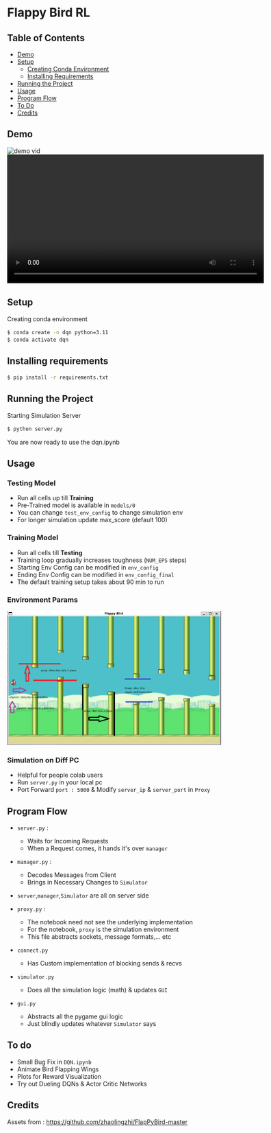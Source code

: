 # Flappy Bird RL

## Table of Contents
- [Demo](#demo)
- [Setup](#setup)
  - [Creating Conda Environment](#creating-conda-environment)
  - [Installing Requirements](#installing-requirements)
- [Running the Project](#running-the-project)
- [Usage](#usage)
- [Program Flow](#program-flow)
- [To Do](#to-do)
- [Credits](#credits)

## Demo
![demo vid](https://github.com/user-attachments/assets/92d79e54-8abc-4abb-8abc-794c4a425771)
<video width="600" controls>
  <source src="https://github.com/user-attachments/assets/92d79e54-8abc-4abb-8abc-794c4a425771" type="video/mp4">
</video>

## Setup
Creating conda environment
```bash
$ conda create -n dqn python=3.11
$ conda activate dqn
```

## Installing requirements
```bash
$ pip install -r requirements.txt
```

## Running the Project
Starting Simulation Server
```bash
$ python server.py
```
You are now ready to use the dqn.ipynb

## Usage
### Testing Model
- Run all cells up till **Training**
- Pre-Trained model is available in `models/0`
- You can change `test_env_config` to change simulation env
- For longer simulation update max_score (default 100)

### Training Model
- Run all cells till **Testing**
- Training loop gradually increases toughness (`NUM_EPS` steps)
- Starting Env Config can be modified in `env_config`
- Ending Env Config can be modified in `env_config_final`
- The default training setup takes about 90 min to run

### Environment Params
<img src="./Simulator/env.png" alt="Environment Image" width="500"/>

### Simulation on Diff PC
- Helpful for people colab users
- Run `server.py` in your local pc
- Port Forward `port : 5000` & Modify `server_ip` & `server_port` in `Proxy`

## Program Flow
- `server.py` : 
  - Waits for Incoming Requests
  - When a Request comes, it hands it's over `manager`

- `manager.py` :
  - Decodes Messages from Client
  - Brings in Necessary Changes to `Simulator`

- `server`,`manager`,`Simulator` are all on server side

- `proxy.py` :
  - The notebook need not see the underlying implementation
  - For the notebook, `proxy` is the simulation environment
  - This file abstracts sockets, message formats,... etc

- `connect.py`
  - Has Custom implementation of blocking sends & recvs

- `simulator.py` 
  - Does all the simulation logic (math) & updates `GUI`

- `gui.py`
  - Abstracts all the pygame gui logic
  - Just blindly updates whatever `Simulator` says

## To do
- Small Bug Fix in `DQN.ipynb`
- Animate Bird Flapping Wings
- Plots for Reward Visualization
- Try out Dueling DQNs & Actor Critic Networks

## Credits
Assets from : https://github.com/zhaolingzhi/FlapPyBird-master
